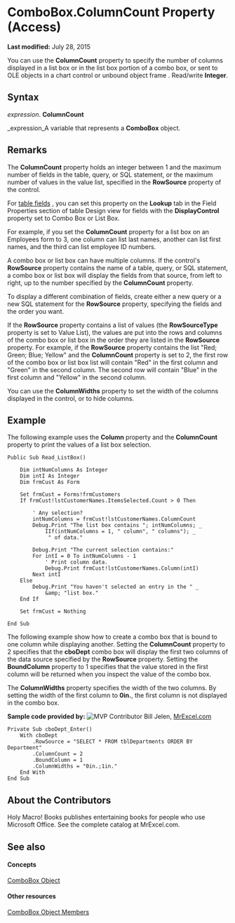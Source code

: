 
# ComboBox.ColumnCount Property (Access)

 **Last modified:** July 28, 2015

You can use the  **ColumnCount** property to specify the number of columns displayed in a list box or in the list box portion of a combo box, or sent to OLE objects in a chart control or unbound object frame . Read/write **Integer**.

## Syntax

 _expression_. **ColumnCount**

 _expression_A variable that represents a  **ComboBox** object.


## Remarks

The  **ColumnCount** property holds an integer between 1 and the maximum number of fields in the table, query, or SQL statement, or the maximum number of values in the value list, specified in the **RowSource** property of the control.

For  [table fields](http://msdn.microsoft.com/library/b2bf5df9-f8f4-4cca-7a09-1271350e3614%28Office.15%29.aspx) , you can set this property on the **Lookup** tab in the Field Properties section of table Design view for fields with the **DisplayControl** property set to Combo Box or List Box.

For example, if you set the  **ColumnCount** property for a list box on an Employees form to 3, one column can list last names, another can list first names, and the third can list employee ID numbers.

A combo box or list box can have multiple columns. If the control's  **RowSource** property contains the name of a table, query, or SQL statement, a combo box or list box will display the fields from that source, from left to right, up to the number specified by the **ColumnCount** property.

To display a different combination of fields, create either a new query or a new SQL statement for the  **RowSource** property, specifying the fields and the order you want.

If the  **RowSource** property contains a list of values (the **RowSourceType** property is set to Value List), the values are put into the rows and columns of the combo box or list box in the order they are listed in the **RowSource** property. For example, if the **RowSource** property contains the list "Red; Green; Blue; Yellow" and the **ColumnCount** property is set to 2, the first row of the combo box or list box list will contain "Red" in the first column and "Green" in the second column. The second row will contain "Blue" in the first column and "Yellow" in the second column.

You can use the  **ColumnWidths** property to set the width of the columns displayed in the control, or to hide columns.


## Example

The following example uses the  **Column** property and the **ColumnCount** property to print the values of a list box selection.


```
Public Sub Read_ListBox() 
 
    Dim intNumColumns As Integer 
    Dim intI As Integer 
    Dim frmCust As Form 
 
    Set frmCust = Forms!frmCustomers 
    If frmCust!lstCustomerNames.ItemsSelected.Count > 0 Then 
 
        ' Any selection? 
        intNumColumns = frmCust!lstCustomerNames.ColumnCount 
        Debug.Print "The list box contains "; intNumColumns; _ 
            IIf(intNumColumns = 1, " column", " columns"); _ 
             " of data." 
 
        Debug.Print "The current selection contains:" 
        For intI = 0 To intNumColumns - 1 
            ' Print column data. 
            Debug.Print frmCust!lstCustomerNames.Column(intI) 
        Next intI 
    Else 
        Debug.Print "You haven't selected an entry in the " _ 
            &amp; "list box." 
    End If 
 
    Set frmCust = Nothing 
 
End Sub
```



The following example show how to create a combo box that is bound to one column while displaying another. Setting the  **ColumnCount** property to 2 specifies that the **cboDept** combo box will display the first two columns of the data source specified by the **RowSource** property. Setting the **BoundColumn** property to 1 specifies that the value stored in the first column will be returned when you inspect the value of the combo box.

The  **ColumnWidths** property specifies the width of the two columns. By setting the width of the first column to **0in.**, the first column is not displayed in the combo box.

 **Sample code provided by:**
![MVP Contributor](../images/odc_OfficeTA_33px_MVPContrib.jpg) Bill Jelen, [MrExcel.com](http://www.mrexcel.com/)




```
Private Sub cboDept_Enter()
    With cboDept
        .RowSource = "SELECT * FROM tblDepartments ORDER BY Department"
        .ColumnCount = 2
        .BoundColumn = 1
        .ColumnWidths = "0in.;1in."
    End With
End Sub
```


## About the Contributors
<a name="AboutContributors"> </a>

Holy Macro! Books publishes entertaining books for people who use Microsoft Office. See the complete catalog at MrExcel.com. 


## See also
<a name="AboutContributors"> </a>


#### Concepts


 [ComboBox Object](1cf508d5-023e-eb38-3991-71e82b2a4e7e.md)
#### Other resources


 [ComboBox Object Members](d0d83ca3-3698-295e-5335-7d0816557d6b.md)
